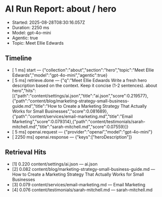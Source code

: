 # AI Run Report: about / hero

- Started: 2025-08-28T08:30:16.057Z
- Duration: 2250 ms
- Model: gpt-4o-mini
- Agentic: true
- Topic: Meet Ellie Edwards

## Timeline
- [    1 ms] start — {"collection":"about","section":"hero","topic":"Meet Ellie Edwards","model":"gpt-4o-mini","agentic":true}
- [    5 ms] retrieve.done — {"q":"Meet Ellie Edwards Write a fresh hero description based on the context. Keep it concise (1-2 sentences). about hero","hits":[{"path":"content/settings/ai.json","title":"ai.json","score":0.219577},{"path":"content/blog/marketing-strategy-small-business-guide.md","title":"How to Create a Marketing Strategy That Actually Works for Small Businesses","score":0.081689},{"path":"content/services/email-marketing.md","title":"Email Marketing","score":0.079314},{"path":"content/testimonials/sarah-mitchell.md","title":"sarah-mitchell.md","score":0.07559}]}
- [    5 ms] openai.request — {"provider":"openai","model":"gpt-4o-mini"}
- [ 2250 ms] openai.response — {"keys":["heroDescription"]}

## Retrieval Hits
- [1] 0.220 content/settings/ai.json — ai.json
- [2] 0.082 content/blog/marketing-strategy-small-business-guide.md — How to Create a Marketing Strategy That Actually Works for Small Businesses
- [3] 0.079 content/services/email-marketing.md — Email Marketing
- [4] 0.076 content/testimonials/sarah-mitchell.md — sarah-mitchell.md
